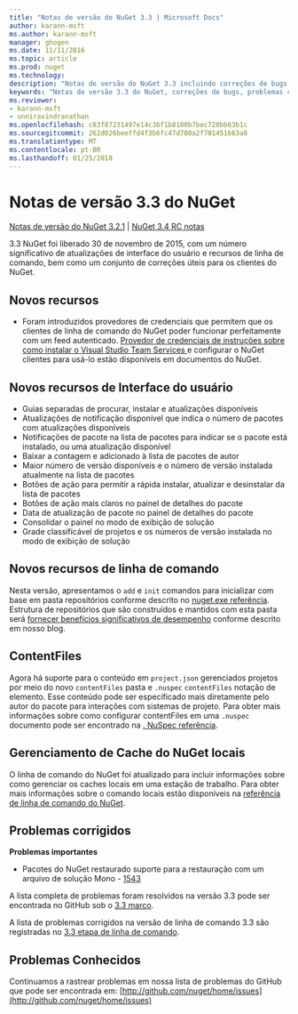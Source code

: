 ```yaml
---
title: "Notas de versão do NuGet 3.3 | Microsoft Docs"
author: karann-msft
ms.author: karann-msft
manager: ghogen
ms.date: 11/11/2016
ms.topic: article
ms.prod: nuget
ms.technology: 
description: "Notas de versão do NuGet 3.3 incluindo correções de bugs, problemas conhecidos, recursos adicionados e DCRs."
keywords: "Notas de versão 3.3 do NuGet, correções de bugs, problemas conhecidos, adicionaram recursos, DCRs"
ms.reviewer:
- karann-msft
- unniravindranathan
ms.openlocfilehash: c83f87231497e14c36f1b8100b7bec720bb63b1c
ms.sourcegitcommit: 262d026beeffd4f3b6fc47d780a2f701451663a8
ms.translationtype: MT
ms.contentlocale: pt-BR
ms.lasthandoff: 01/25/2018
---
```

# <a name="nuget-33-release-notes"></a>Notas de versão 3.3 do NuGet

[Notas de versão do NuGet 3.2.1](../release-notes/nuget-3.2.1.md) | [NuGet 3.4 RC notas](../release-notes/nuget-3.4-RC.md)

3.3 NuGet foi liberado 30 de novembro de 2015, com um número significativo de atualizações de interface do usuário e recursos de linha de comando, bem como um conjunto de correções úteis para os clientes do NuGet.

## <a name="new-features"></a>Novos recursos

* Foram introduzidos provedores de credenciais que permitem que os clientes de linha de comando do NuGet poder funcionar perfeitamente com um feed autenticado. [Provedor de credenciais de instruções sobre como instalar o Visual Studio Team Services ](../API/nuget-exe-Credential-Providers.md) e configurar o NuGet clientes para usá-lo estão disponíveis em documentos do NuGet.

## <a name="new-user-interface-features"></a>Novos recursos de Interface do usuário

* Guias separadas de procurar, instalar e atualizações disponíveis
* Atualizações de notificação disponível que indica o número de pacotes com atualizações disponíveis
* Notificações de pacote na lista de pacotes para indicar se o pacote está instalado, ou uma atualização disponível
* Baixar a contagem e adicionado à lista de pacotes de autor
* Maior número de versão disponíveis e o número de versão instalada atualmente na lista de pacotes
* Botões de ação para permitir a rápida instalar, atualizar e desinstalar da lista de pacotes
* Botões de ação mais claros no painel de detalhes do pacote
* Data de atualização de pacote no painel de detalhes do pacote
* Consolidar o painel no modo de exibição de solução
* Grade classificável de projetos e os números de versão instalada no modo de exibição de solução

## <a name="new-command-line-features"></a>Novos recursos de linha de comando

Nesta versão, apresentamos o `add` e `init` comandos para inicializar com base em pasta repositórios conforme descrito no [nuget.exe referência](../tools/nuget-exe-cli-reference.md). Estrutura de repositórios que são construídos e mantidos com esta pasta será [fornecer benefícios significativos de desempenho](http://blog.nuget.org/20150922/Accelerate-Package-Source.html) conforme descrito em nosso blog.

## <a name="contentfiles"></a>ContentFiles

Agora há suporte para o conteúdo em `project.json` gerenciados projetos por meio do novo `contentFiles` pasta e `.nuspec` `contentFiles` notação de elemento.  Esse conteúdo pode ser especificado mais diretamente pelo autor do pacote para interações com sistemas de projeto.  Para obter mais informações sobre como configurar contentFiles em uma `.nuspec` documento pode ser encontrado na [. NuSpec referência](../schema/nuspec.md).

## <a name="nuget-locals-cache-management"></a>Gerenciamento de Cache do NuGet locais

O linha de comando do NuGet foi atualizado para incluir informações sobre como gerenciar os caches locais em uma estação de trabalho.  Para obter mais informações sobre o comando locais estão disponíveis na [referência de linha de comando do NuGet](../tools/cli-ref-locals.md).

## <a name="fixed-issues"></a>Problemas corrigidos

**Problemas importantes**

* Pacotes do NuGet restaurado suporte para a restauração com um arquivo de solução Mono - [1543](https://github.com/NuGet/Home/issues/1543)

A lista completa de problemas foram resolvidos na versão 3.3 pode ser encontrada no GitHub sob o [3.3 marco](https://github.com/NuGet/Home/issues?q=is%3Aissue+milestone%3A3.3.0+is%3Aclosed).

A lista de problemas corrigidos na versão de linha de comando 3.3 são registradas no [3.3 etapa de linha de comando](https://github.com/NuGet/Home/issues?q=is%3Aissue+is%3Aclosed+milestone%3A3.3.0-commandline).

## <a name="known-issues"></a>Problemas Conhecidos

Continuamos a rastrear problemas em nossa lista de problemas do GitHub que pode ser encontrada em: [http://github.com/nuget/home/issues](http://github.com/nuget/home/issues)